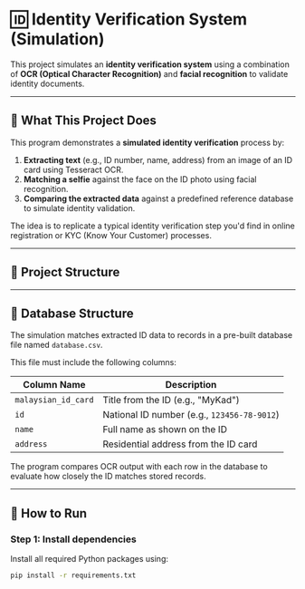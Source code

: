 # 🆔 Identity Verification System (Simulation)

This project simulates an **identity verification system** using a combination of **OCR (Optical Character Recognition)** and **facial recognition** to validate identity documents.

---

## 🛂 What This Project Does

This program demonstrates a **simulated identity verification** process by:

1. **Extracting text** (e.g., ID number, name, address) from an image of an ID card using Tesseract OCR.
2. **Matching a selfie** against the face on the ID photo using facial recognition.
3. **Comparing the extracted data** against a predefined reference database to simulate identity validation.

The idea is to replicate a typical identity verification step you'd find in online registration or KYC (Know Your Customer) processes.

---

## 📁 Project Structure


---

## 🧾 Database Structure

The simulation matches extracted ID data to records in a pre-built database file named `database.csv`.

This file must include the following columns:

| Column Name         | Description                                     |
|---------------------|-------------------------------------------------|
| `malaysian_id_card` | Title from the ID (e.g., "MyKad")               |
| `id`                | National ID number (e.g., `123456-78-9012`)     |
| `name`              | Full name as shown on the ID                    |
| `address`           | Residential address from the ID card            |

The program compares OCR output with each row in the database to evaluate how closely the ID matches stored records.

---

## 🚀 How to Run

### Step 1: Install dependencies

Install all required Python packages using:

```bash
pip install -r requirements.txt
